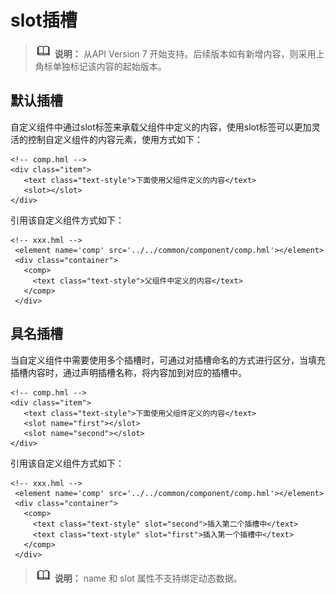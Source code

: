 # slot插槽

> ![icon-note.gif](public_sys-resources/icon-note.gif) **说明：**
> 从API Version 7 开始支持。后续版本如有新增内容，则采用上角标单独标记该内容的起始版本。


## 默认插槽

自定义组件中通过slot标签来承载父组件中定义的内容，使用slot标签可以更加灵活的控制自定义组件的内容元素，使用方式如下：

```
<!-- comp.hml -->
<div class="item">  
   <text class="text-style">下面使用父组件定义的内容</text> 
   <slot></slot> 
</div>
```

引用该自定义组件方式如下：
```
<!-- xxx.hml --> 
 <element name='comp' src='../../common/component/comp.hml'></element>  
 <div class="container">  
   <comp>
     <text class="text-style">父组件中定义的内容</text> 
   </comp>  
 </div>
```


## 具名插槽

当自定义组件中需要使用多个插槽时，可通过对插槽命名的方式进行区分，当填充插槽内容时，通过声明插槽名称，将内容加到对应的插槽中。

```
<!-- comp.hml -->
<div class="item">  
   <text class="text-style">下面使用父组件定义的内容</text> 
   <slot name="first"></slot>
   <slot name="second"></slot> 
</div>
```

引用该自定义组件方式如下：
```
<!-- xxx.hml --> 
 <element name='comp' src='../../common/component/comp.hml'></element>  
 <div class="container">  
   <comp>
     <text class="text-style" slot="second">插入第二个插槽中</text> 
     <text class="text-style" slot="first">插入第一个插槽中</text>
   </comp>  
 </div>
```

> ![icon-note.gif](public_sys-resources/icon-note.gif) **说明：**
> name 和 slot 属性不支持绑定动态数据。
